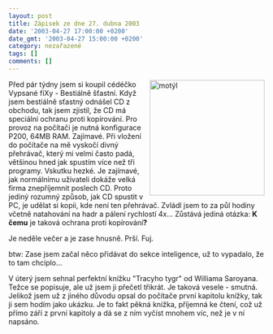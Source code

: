 ```yaml
---
layout: post
title: Zápisek ze dne 27. dubna 2003
date: '2003-04-27 17:00:00 +0200'
date_gmt: '2003-04-27 15:00:00 +0200'
category: nezařazené
tags: []
comments: []
---
```

<p><img alt="motýl" src="%base_url%/assets/old-images/motyl.jpg" width="226" height="227"
align="right">Před pár týdny jsem si koupil cédéčko Vypsané fiXy - Bestiálně
šťastní. Když jsem bestiálně sťastný odnášel CD z obchodu, tak jsem zjistil, že
CD má speciální ochranu proti kopírování. Pro provoz na počítači je nutná
konfigurace P200, 64MB RAM. Zajímavé. Při vložení do počítače na mě vyskočí
divný přehrávač, který mi velmi často padá, většinou hned jak spustím více než
tři programy. Vskutku hezké. Je zajímavé, jak normálnímu uživateli dokáže velká
firma znepříjemnit poslech CD. Proto jediný rozumný způsob, jak CD spustit v PC, je
udělat si kopii, kde není ten přehrávač. Zvládl jsem to za půl hodiny včetně
natahování na hadr a pálení rychlostí 4x... Zůstává jediná otázka: <span style="font-weight:bold">K čemu</span>
 je taková ochrana proti kopírování<span style="font-weight:bold">?</span></p>
<p>Je neděle večer a je zase hnusně. Prší.
Fuj. </p>
<p>btw: Zase jsem začal něco přidávat do
sekce inteligence, už to vypadalo, že to tam chcíplo...</p>
<p>V úterý jsem sehnal perfektní knížku
&quot;Tracyho tygr&quot; od Williama Saroyana. Težce se popisuje, ale už jsem ji
přečetl třikrát. Je taková vesele - smutná. Jelikož jsem už z jiného důvodu
opsal do počítače první kapitolu knížky, tak ji sem hodím jako <a
>ukázku</a>. Je to fakt pěkná knížka, příjemná ke čtení,
což už přímo září z první kapitoly a dá se z ním vyčíst mnohem víc, než je v
ní napsáno.</p>
